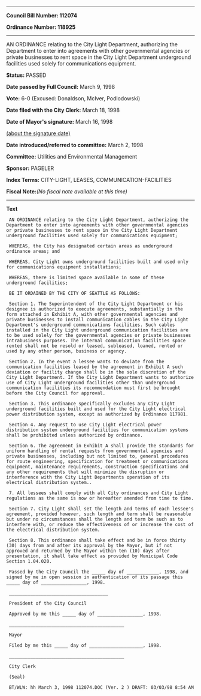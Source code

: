 

********

**Council Bill Number: 112074**
   
**Ordinance Number: 118925**
********

 AN ORDINANCE relating to the City Light Department, authorizing the Department to enter into agreements with other governmental agencies or private businesses to rent space in the City Light Department underground facilities used solely for communications equipment.

**Status:** PASSED
   
**Date passed by Full Council:** March 9, 1998
   
**Vote:** 6-0 (Excused: Donaldson, McIver, Podlodowski)
   
**Date filed with the City Clerk:** March 18, 1998
   
**Date of Mayor's signature:** March 16, 1998
   
[(about the signature date)](/~public/approvaldate.htm)
   
   
   
**Date introduced/referred to committee:** March 2, 1998
   
**Committee:** Utilities and Environmental Management
   
**Sponsor:** PAGELER
   
   
**Index Terms:** CITY-LIGHT, LEASES, COMMUNICATION-FACILITIES

**Fiscal Note:**_(No fiscal note available at this time)_

********

**Text**
   
```
 AN ORDINANCE relating to the City Light Department, authorizing the Department to enter into agreements with other governmental agencies or private businesses to rent space in the City Light Department underground facilities used solely for communications equipment;

 WHEREAS, the City has designated certain areas as underground ordinance areas; and

 WHEREAS, City Light owns underground facilities built and used only for communications equipment installations;

 WHEREAS, there is limited space available in some of these underground facilities;

 BE IT ORDAINED BY THE CITY OF SEATTLE AS FOLLOWS:

 Section 1. The Superintendent of the City Light Department or his designee is authorized to execute agreements, substantially in the form attached in Exhibit A, with other governmental agencies and private businesses to install communication cables in the City Light Department's underground communications facilities. Such cables installed in the City Light underground communication facilities are to be used solely for the governmental agencies or private businesses intrabusiness purposes. The internal communication facilities space rented shall not be resold or leased, subleased, loaned, rented or used by any other person, business or agency.

 Section 2. In the event a lessee wants to deviate from the communication facilities leased by the agreement in Exhibit A such deviation or facility change shall be in the sole discretion of the City Light Department. If the City Light Department wants to authorize use of City Light underground facilities other than underground communication facilities its recommendation must first be brought before the City Council for approval.

 Section 3. This ordinance specifically excludes any City Light underground facilities built and used for the City Light electrical power distribution system, except as authorized by Ordinance 117981.

 Section 4. Any request to use City Light electrical power distribution system underground facilities for communication systems shall be prohibited unless authorized by ordinance.

 Section 6. The agreement in Exhibit A shall provide the standards for uniform handling of rental requests from governmental agencies and private businesses, including but not limited to, general procedures for route engineering, specification for treatment or communications equipment, maintenance requirements, construction specifications and any other requirements that will minimize the disruption or interference with the City Light Departments operation of its electrical distribution system..

 7. All lessees shall comply with all City ordinances and City Light regulations as the same is now or hereafter amended from time to time.

 Section 7. City Light shall set the length and terms of each lessee's agreement, provided however, such length and term shall be reasonable but under no circumstances shall the length and term be such as to interfere with, or reduce the effectiveness of or increase the cost of the electrical distribution system.

 Section 8. This ordinance shall take effect and be in force thirty (30) days from and after its approval by the Mayor, but if not approved and returned by the Mayor within ten (10) days after presentation, it shall take effect as provided by Municipal Code Section 1.04.020.

 Passed by the City Council the _____ day of ____________, 1998, and signed by me in open session in authentication of its passage this _____ day of _________________, 1998.

 _____________________________________

 President of the City Council

 Approved by me this _____ day of _________________, 1998.

 ___________________________________________

 Mayor

 Filed by me this _____ day of ____________________, 1998.

 ___________________________________________

 City Clerk

 (Seal)

 BT/WLW: hh March 3, 1998 112074.DOC (Ver. 2 ) DRAFT: 03/03/98 8:54 AM

```

